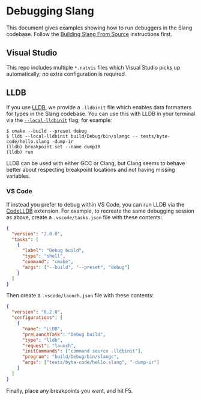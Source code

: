 # Debugging Slang

This document gives examples showing how to run debuggers in the Slang codebase.
Follow the [Building Slang From Source](/docs/building.md) instructions first.

## Visual Studio

This repo includes multiple `*.natvis` files which Visual Studio picks up
automatically; no extra configuration is required.

## LLDB

If you use [LLDB][], we provide a `.lldbinit` file which enables data formatters
for types in the Slang codebase. You can use this with LLDB in your terminal via
the [`--local-lldbinit`][] flag; for example:

```
$ cmake --build --preset debug
$ lldb --local-lldbinit build/Debug/bin/slangc -- tests/byte-code/hello.slang -dump-ir
(lldb) breakpoint set --name dumpIR
(lldb) run
```

LLDB can be used with either GCC or Clang, but Clang seems to behave better
about respecting breakpoint locations and not having missing variables.

### VS Code

If instead you prefer to debug within VS Code, you can run LLDB via the
[CodeLLDB][] extension. For example, to recreate the same debugging session as
above, create a `.vscode/tasks.json` file with these contents:

```json
{
  "version": "2.0.0",
  "tasks": [
    {
      "label": "Debug build",
      "type": "shell",
      "command": "cmake",
      "args": ["--build", "--preset", "debug"]
    }
  ]
}
```

Then create a `.vscode/launch.json` file with these contents:

```json
{
  "version": "0.2.0",
  "configurations": [
    {
      "name": "LLDB",
      "preLaunchTask": "Debug build",
      "type": "lldb",
      "request": "launch",
      "initCommands": ["command source .lldbinit"],
      "program": "build/Debug/bin/slangc",
      "args": ["tests/byte-code/hello.slang", "-dump-ir"]
    }
  ]
}
```

Finally, place any breakpoints you want, and hit F5.

[`--local-lldbinit`]: https://lldb.llvm.org/man/lldb.html#cmdoption-lldb-local-lldbinit
[codelldb]: https://marketplace.visualstudio.com/items?itemName=vadimcn.vscode-lldb
[lldb]: https://lldb.llvm.org/index.html
